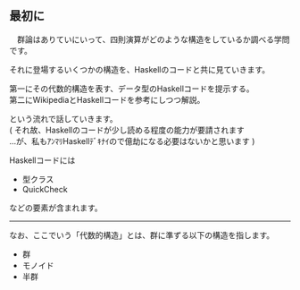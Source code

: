 ## 最初に
　群論はありていにいって、四則演算がどのような構造をしているか調べる学問です。

それに登場するいくつかの構造を、Haskellのコードと共に見ていきます。

第一にその代数的構造を表す、データ型のHaskellコードを提示する。  
第二にWikipediaとHaskellコードを参考にしつつ解説。

という流れで話していきます。  
( それ故、Haskellのコードが少し読める程度の能力が要請されます  
  …が、私もｱﾝﾏﾘHaskellﾃﾞｷﾅｲので億劫になる必要はないかと思います )

Haskellコードには

- 型クラス
- QuickCheck

などの要素が含まれます。

- - -

なお、ここでいう「代数的構造」とは、群に準ずる以下の構造を指します。
- 群
- モノイド
- 半群
